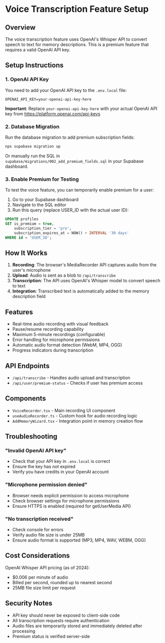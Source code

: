 # Voice Transcription Feature Setup

## Overview
The voice transcription feature uses OpenAI's Whisper API to convert speech to text for memory descriptions. This is a premium feature that requires a valid OpenAI API key.

## Setup Instructions

### 1. OpenAI API Key
You need to add your OpenAI API key to the `.env.local` file:
```
OPENAI_API_KEY=your-openai-api-key-here
```

**Important**: Replace `your-openai-api-key-here` with your actual OpenAI API key from https://platform.openai.com/api-keys

### 2. Database Migration
Run the database migration to add premium subscription fields:
```bash
npx supabase migration up
```

Or manually run the SQL in `supabase/migrations/002_add_premium_fields.sql` in your Supabase dashboard.

### 3. Enable Premium for Testing
To test the voice feature, you can temporarily enable premium for a user:

1. Go to your Supabase dashboard
2. Navigate to the SQL editor
3. Run this query (replace USER_ID with the actual user ID):
```sql
UPDATE profiles 
SET is_premium = true,
    subscription_tier = 'pro',
    subscription_expires_at = NOW() + INTERVAL '30 days'
WHERE id = 'USER_ID';
```

## How It Works

1. **Recording**: The browser's MediaRecorder API captures audio from the user's microphone
2. **Upload**: Audio is sent as a blob to `/api/transcribe`
3. **Transcription**: The API uses OpenAI's Whisper model to convert speech to text
4. **Integration**: Transcribed text is automatically added to the memory description field

## Features

- Real-time audio recording with visual feedback
- Pause/resume recording capability
- Maximum 5-minute recordings (configurable)
- Error handling for microphone permissions
- Automatic audio format detection (WebM, MP4, OGG)
- Progress indicators during transcription

## API Endpoints

- `/api/transcribe` - Handles audio upload and transcription
- `/api/user/premium-status` - Checks if user has premium access

## Components

- `VoiceRecorder.tsx` - Main recording UI component
- `useAudioRecorder.ts` - Custom hook for audio recording logic
- `AddMemoryWizard.tsx` - Integration point in memory creation flow

## Troubleshooting

### "Invalid OpenAI API key"
- Check that your API key in `.env.local` is correct
- Ensure the key has not expired
- Verify you have credits in your OpenAI account

### "Microphone permission denied"
- Browser needs explicit permission to access microphone
- Check browser settings for microphone permissions
- Ensure HTTPS is enabled (required for getUserMedia API)

### "No transcription received"
- Check console for errors
- Verify audio file size is under 25MB
- Ensure audio format is supported (MP3, MP4, WAV, WEBM, OGG)

## Cost Considerations

OpenAI Whisper API pricing (as of 2024):
- $0.006 per minute of audio
- Billed per second, rounded up to nearest second
- 25MB file size limit per request

## Security Notes

- API key should never be exposed to client-side code
- All transcription requests require authentication
- Audio files are temporarily stored and immediately deleted after processing
- Premium status is verified server-side